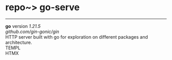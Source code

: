 # repo~> go-serve

---


**go** version _1.21.5_\
_github.com/gin-gonic/gin_\
HTTP server built with go for exploration on different packages and architecture.\
TEMPL\
HTMX

